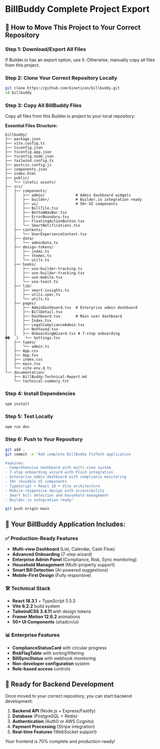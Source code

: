# BillBuddy Complete Project Export

## 🎯 How to Move This Project to Your Correct Repository

### Step 1: Download/Export All Files

If Builder.io has an export option, use it. Otherwise, manually copy all files from this project.

### Step 2: Clone Your Correct Repository Locally

```bash
git clone https://github.com/kineticon/billbuddy.git
cd billbuddy
```

### Step 3: Copy All BillBuddy Files

Copy all files from this Builder.io project to your local repository:

**Essential Files Structure:**

```
billbuddy/
├── package.json
├── vite.config.ts
├── tsconfig.json
├── tsconfig.app.json
├── tsconfig.node.json
├── tailwind.config.ts
├── postcss.config.js
├── components.json
├── index.html
├── public/
│   └── (static assets)
├── src/
│   ├── components/
│   │   ├── admin/              # Admin dashboard widgets
│   │   ├── builder/            # Builder.io integration ready
│   │   ├── ui/                 # 50+ UI components
│   │   ├── BillTile.tsx
│   │   ├── BottomNavBar.tsx
│   │   ├── ErrorBoundary.tsx
│   │   ├── FloatingActionButton.tsx
│   │   └── SmartNotifications.tsx
│   ├── contexts/
│   │   └── UserExperienceContext.tsx
│   ├── data/
│   │   └── adminData.ts
│   ├── design-tokens/
│   │   ├── index.ts
│   │   ├── themes.ts
│   │   └── utils.ts
│   ├── hooks/
│   │   ├── use-builder-tracking.ts
│   │   ├── use-builder-tracking.tsx
│   │   ├── use-mobile.tsx
│   │   └── use-toast.ts
│   ├── lib/
│   │   ├── smart-insights.ts
│   │   ├── utils.spec.ts
│   │   └── utils.ts
│   ├── pages/
│   │   ├── AdminDashboard.tsx  # Enterprise admin dashboard
│   │   ├── BillDetail.tsx
│   │   ├── Dashboard.tsx       # Main user dashboard
│   │   ├── Index.tsx
│   │   ├── LegalComplianceAdmin.tsx
│   │   ├── NotFound.tsx
│   │   ├── OnboardingWizard.tsx # 7-step onboarding
��   │   └── Settings.tsx
│   ├── types/
│   │   └── admin.ts
│   ├── App.css
│   ├── App.tsx
│   ├── index.css
│   ├── main.tsx
│   └── vite-env.d.ts
└── documentation/
    ├── BillBuddy-Technical-Report.md
    └── technical-summary.txt
```

### Step 4: Install Dependencies

```bash
npm install
```

### Step 5: Test Locally

```bash
npm run dev
```

### Step 6: Push to Your Repository

```bash
git add .
git commit -m "Add complete BillBuddy FinTech application

Features:
- Comprehensive dashboard with multi-view system
- 7-step onboarding wizard with Plaid integration
- Enterprise admin dashboard with compliance monitoring
- 50+ reusable UI components
- TypeScript + React 18 + Vite architecture
- Mobile-responsive design with accessibility
- Smart bill detection and household management
- Builder.io integration ready"

git push origin main
```

## 🎉 Your BillBuddy Application Includes:

### ✅ Production-Ready Features

- **Multi-view Dashboard** (List, Calendar, Cash Flow)
- **Advanced Onboarding** (7-step wizard)
- **Enterprise Admin Panel** (Compliance, Risk, Sync monitoring)
- **Household Management** (Multi-property support)
- **Smart Bill Detection** (AI-powered suggestions)
- **Mobile-First Design** (Fully responsive)

### 🛠️ Technical Stack

- **React 18.3.1** + TypeScript 5.5.3
- **Vite 6.2.2** build system
- **TailwindCSS 3.4.11** with design tokens
- **Framer Motion 12.6.2** animations
- **50+ UI Components** (shadcn/ui)

### 📊 Enterprise Features

- **ComplianceStatusCard** with circular progress
- **RiskFlagTable** with sorting/filtering
- **BillSyncStatus** with webhook monitoring
- **Non-developer configuration** system
- **Role-based access** controls

## 🚀 Ready for Backend Development

Once moved to your correct repository, you can start backend development:

1. **Backend API** (Node.js + Express/Fastify)
2. **Database** (PostgreSQL + Redis)
3. **Authentication** (Auth0 or AWS Cognito)
4. **Payment Processing** (Stripe integration)
5. **Real-time Features** (WebSocket support)

Your frontend is 70% complete and production-ready!
